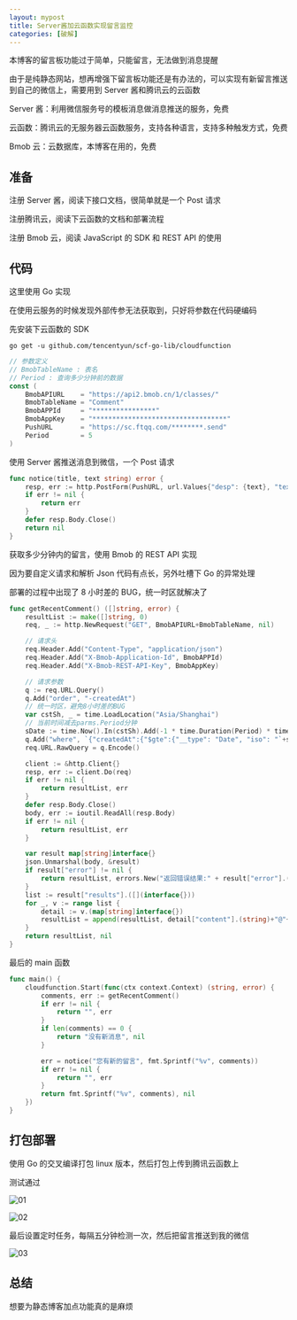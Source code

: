 ```yaml
---
layout: mypost
title: Server酱加云函数实现留言监控
categories: [破解]
---
```


本博客的留言板功能过于简单，只能留言，无法做到消息提醒

由于是纯静态网站，想再增强下留言板功能还是有办法的，可以实现有新留言推送到自己的微信上，需要用到 Server 酱和腾讯云的云函数

Server 酱：利用微信服务号的模板消息做消息推送的服务，免费

云函数：腾讯云的无服务器云函数服务，支持各种语言，支持多种触发方式，免费

Bmob 云：云数据库，本博客在用的，免费

## 准备

注册 Server 酱，阅读下接口文档，很简单就是一个 Post 请求

注册腾讯云，阅读下云函数的文档和部署流程

注册 Bmob 云，阅读 JavaScript 的 SDK 和 REST API 的使用

## 代码

这里使用 Go 实现

在使用云服务的时候发现外部传参无法获取到，只好将参数在代码硬编码

先安装下云函数的 SDK

`go get -u github.com/tencentyun/scf-go-lib/cloudfunction`

```go
// 参数定义
// BmobTableName : 表名
// Period : 查询多少分钟前的数据
const (
	BmobAPIURL    = "https://api2.bmob.cn/1/classes/"
	BmobTableName = "Comment"
	BmobAPPId     = "****************"
	BmobAppKey    = "**********************************"
	PushURL       = "https://sc.ftqq.com/********.send"
	Period        = 5
)
```

使用 Server 酱推送消息到微信，一个 Post 请求

```go
func notice(title, text string) error {
	resp, err := http.PostForm(PushURL, url.Values{"desp": {text}, "text": {title}})
	if err != nil {
		return err
	}
	defer resp.Body.Close()
	return nil
}
```

获取多少分钟内的留言，使用 Bmob 的 REST API 实现

因为要自定义请求和解析 Json 代码有点长，另外吐槽下 Go 的异常处理

部署的过程中出现了 8 小时差的 BUG，统一时区就解决了

```go
func getRecentComment() ([]string, error) {
	resultList := make([]string, 0)
	req, _ := http.NewRequest("GET", BmobAPIURL+BmobTableName, nil)

	// 请求头
	req.Header.Add("Content-Type", "application/json")
	req.Header.Add("X-Bmob-Application-Id", BmobAPPId)
	req.Header.Add("X-Bmob-REST-API-Key", BmobAppKey)

	// 请求参数
	q := req.URL.Query()
	q.Add("order", "-createdAt")
	// 统一时区，避免8小时差的BUG
	var cstSh, _ = time.LoadLocation("Asia/Shanghai")
	// 当前时间减去parms.Period分钟
	sDate := time.Now().In(cstSh).Add(-1 * time.Duration(Period) * time.Minute).Format("2006-01-02 15:04:05")
	q.Add("where", `{"createdAt":{"$gte":{"__type": "Date", "iso": "`+sDate+`"}}}`)
	req.URL.RawQuery = q.Encode()

	client := &http.Client{}
	resp, err := client.Do(req)
	if err != nil {
		return resultList, err
	}
	defer resp.Body.Close()
	body, err := ioutil.ReadAll(resp.Body)
	if err != nil {
		return resultList, err
	}

	var result map[string]interface{}
	json.Unmarshal(body, &result)
	if result["error"] != nil {
		return resultList, errors.New("返回错误结果:" + result["error"].(string))
	}
	list := result["results"].([](interface{}))
	for _, v := range list {
		detail := v.(map[string]interface{})
		resultList = append(resultList, detail["content"].(string)+"@"+detail["nickName"].(string))
	}
	return resultList, nil
}
```

最后的 main 函数

```go
func main() {
	cloudfunction.Start(func(ctx context.Context) (string, error) {
		comments, err := getRecentComment()
		if err != nil {
			return "", err
		}
		if len(comments) == 0 {
			return "没有新消息", nil
		}

		err = notice("您有新的留言", fmt.Sprintf("%v", comments))
		if err != nil {
			return "", err
		}
		return fmt.Sprintf("%v", comments), nil
	})
}
```

## 打包部署

使用 Go 的交叉编译打包 linux 版本，然后打包上传到腾讯云函数上

测试通过

![01](01.png)

![02](02.jpg)

最后设置定时任务，每隔五分钟检测一次，然后把留言推送到我的微信

![03](03.png)

## 总结

想要为静态博客加点功能真的是麻烦
